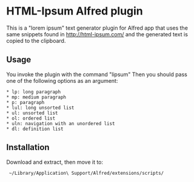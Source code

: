 HTML-Ipsum Alfred plugin
=======================

This is a "lorem ipsum" text generator plugin for Alfred app that uses the
same snippets found in http://html-ipsum.com/ and the generated text is
copied to the clipboard.

Usage
-----

You invoke the plugin with the command "lipsum"
Then you should pass one of the following options as an argument:

	* lp: long paragraph
	* mp: medium paragraph
	* p: paragraph
	* lul: long unsorted list
	* ul: unsorted list
	* ol: ordered list
	* uln: navigation with an unordered list
	* dl: definition list

Installation
-----------

Download and extract, then move it to:
	
	 ~/Library/Application\ Support/Alfred/extensions/scripts/

